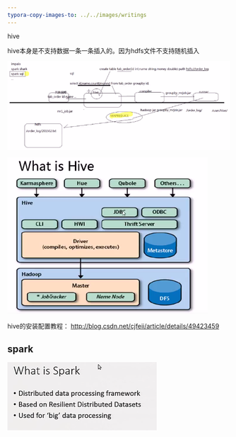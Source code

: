 ```yaml
---
typora-copy-images-to: ../../images/writings
---
```


hive



hive本身是不支持数据一条一条插入的。因为hdfs文件不支持随机插入

![wa](../../images/writings/wa.png)









![1493687845541](../../images/writings/1493687845541.png)





 hive的安装配置教程：   http://blog.csdn.net/cjfeii/article/details/49423459

## spark

![1493689712718](../../images/writings/1493689712718.png)

